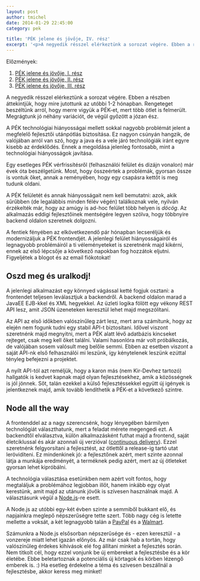 ```yaml
---
layout: post
author: tmichel
date: 2014-01-29 22:45:00
category: pek

title: 'PÉK jelene és jövője, IV. rész'
excerpt: '<p>A negyedik résszel elérkeztünk a sorozat végére. Ebben a részben áttekintjük, hogy mire jutottunk az utóbbi 1-2 hónapban. Rengeteget beszéltünk arról, hogy merre vigyük a PÉK-et, mert több ötlet is felmerült. Megrágtunk jó néhány variációt, de végül győzött a józan ész.</p>'
---
```


Előzmények:

1. [PÉK jelene és jövője, I. rész](/post/2014-01-23-pek-jelen-es-jovo-i)
2. [PÉK jelene és jövője, II. rész](/post/2014-01-25-pek-jelen-es-jovo-ii)
3. [PÉK jelene és jövője, III. rész](/post/2014-01-27-pek-jelen-es-jovo-iii)

A negyedik résszel elérkeztünk a sorozat végére. Ebben a részben áttekintjük, hogy mire jutottunk az utóbbi 1-2 hónapban. Rengeteget beszéltünk arról, hogy merre vigyük a PÉK-et, mert több ötlet is felmerült. Megrágtunk jó néhány variációt, de végül győzött a józan ész.

A PÉK technológiai hiányosságai mellett sokkal nagyobb problémát jelent a megfelelő fejlesztői utánpótlás biztosítása. Ez nagyon csúnyán hangzik, de valójában arról van szó, hogy a java és a vele járó technológiák iránt egyre kisebb az érdeklődés. Ennek a megoldása jelenleg fontosabb, mint a technológiai hiányosságok javítása.

Egy esetleges PÉK vérfrissítésről (felhasználói felület és dizájn vonalon) már évek óta beszélgetünk. Most, hogy összeértek a problémák, gyorsan össze is vontuk őket, annak a reményében, hogy egy csapásra kettőt is meg tudunk oldani.

A PÉK felületét és annak hiányosságait nem kell bemutatni: azok, akik sűrűbben (de legalábbis minden félév végén) találkoznak vele, nyilván érzékelték már, hogy az amúgy is ad-hoc felület több helyen is _döcög_. Az alkalmazás eddigi fejlesztőinek mentségére legyen szólva, hogy többnyire backend oldalon szeretnek dolgozni.

A fentiek fényében az elkövetkezendő pár hónapban lecseréljük és modernizáljuk a PÉK frontendjét. A jelenlegi felület hiányosságairól és legnagyobb problémáiról a ti véleményeteket is szeretnénk majd kikérni, ennek az első lépcsője a következő napokban fog hozzátok eljutni. Figyeljétek a blogot és az email fiókotokat!

## Oszd meg és uralkodj!

A jelenlegi alkalmazást egy könnyed vágással ketté fogjuk osztani: a frontendet teljesen leválasztjuk a backendről. A backend oldalon marad a JavaEE EJB-kkel és XML hegyekkel. Az üzleti logika fölött egy vékony REST API lesz, amit JSON üzeneteken keresztül lehet majd megszólítani.

Az API az első időkben valószínűleg zárt lesz, mert arra számítunk, hogy az elején nem fogunk tudni egy stabil API-t biztosítani. Idővel viszont szeretnénk majd megnyitni, mert a PÉK alatt lévő adatbázis kincseket rejteget, csak meg kell őket találni. Valami hasonlóra már volt próbálkozás, de valójában sosem valósult meg belőle semmi. Ebben az esetben viszont a saját API-nk első felhasználói mi leszünk, így kénytelenek leszünk ezúttal tényleg befejezni a projektet.

A nyílt API-tól azt reméljük, hogy a karon más (nem Kir-Devhez tartozó) hallgatók is kedvet kapnak majd olyan fejlesztésekhez, amik a közösségnek is jól jönnek. Sőt, talán ezekkel a külső fejlesztéssekkel együtt új igények is jelentkeznek majd, amik tovább lendíthetik a PÉK-et a következő szintre.

## Node all the way

A frontenddel az a nagy szerencsénk, hogy lényegében bármilyen technológiát választhatunk, mert a feladat mérete megengedi ezt. A backendtől elválasztva, külön alkalmazásként futhat majd a frontend, saját életciklussal és akár azonnali új verzióval ([continuous delivery](http://en.wikipedia.org/wiki/Continuous_delivery)). Ezzel szeretnénk felgyorsítani a fejlesztést, az ötlettől a release-ig tartó utat lerövidíteni. Ez mindenkinek jó: a fejlesztőnek azért, mert szinte azonnal látja a munkája eredményét, a terméknek pedig azért, mert az új ötleteket gyorsan lehet kipróbálni.

A technológia választása esetünkben nem azért volt fontos, hogy megtaláljuk a problémához legjobban illőt, hanem inkább egy olyat kerestünk, amit majd az utánunk jövők is szívesen használnak majd. A választásunk végül a [Node.js](http://nodejs.org/)-re esett.

A Node.js az utóbbi egy-két évben szinte a semmiből bukkant elő, és napjainkra meglepő népszerűségre tette szert. Több nagy cég is letette mellette a voksát, a két legnagyobb talán a [PayPal](https://www.paypal-engineering.com/2013/11/22/node-js-at-paypal/) és a [Walmart](http://venturebeat.com/2012/01/24/why-walmart-is-using-node-js/).

Számunkra a Node.js elsősorban népszerűsége és - ezen keresztül - a vonzereje miatt lehet igazán előnyös. Az már csak hab a tortán, hogy valószínűleg érdekes kihívások elé fog állítani minket a fejlesztés során. Nem titkolt cél, hogy ezzel vonjunk be új embereket a fejlesztésbe és a kör életébe. Ebbe beletartoznak a potenciális új körtagok és körben lézengő emberek is. :) Ha esetleg érdekelne a téma és szívesen beszállnál a fejlesztésbe, akkor keress meg minket!
